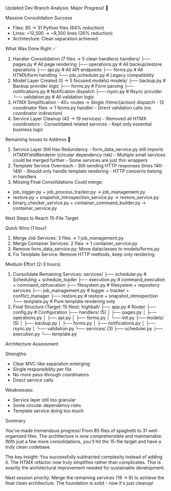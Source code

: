 Updated Dev Branch Analysis: Major Progress! 🎉

  Massive Consolidation Success

  - Files: 85 → 31 Python files (64% reduction)
  - Lines: ~12,500 → ~9,300 lines (26% reduction)
  - Architecture: Clean separation achieved

  What Was Done Right ✅

  1. Handler Consolidation (7 files → 5 clean handlers)
  handlers/
  ├── pages.py      # All page rendering
  ├── operations.py # All backup/restore operations
  ├── api.py        # All API endpoints
  ├── forms.py      # All HTMX/form handling
  └── job_scheduler.py # Legacy compatibility
  2. Model Layer Created (0 → 5 focused models)
  models/
  ├── backup.py        # Backup provider logic
  ├── forms.py         # Form parsing
  ├── notifications.py # Notification dispatch
  ├── rsync.py        # Rsync provider
  └── validation.py   # All validation logic
  3. HTMX Simplification
    - 40+ routes → Single /htmx/{action} dispatch
    - 12 coordinator files → 1 forms.py handler
    - Direct validation calls (no coordinator indirection)
  4. Service Layer Cleanup (42 → 19 services)
    - Removed all HTMX coordinators
    - Consolidated related services
    - Kept only essential business logic

  Remaining Issues to Address 🔧

  1. Service Layer Still Has Redundancy
    - form_data_service.py still imports HTMXFieldRenderer (circular dependency risk)
    - Multiple small services could be merged further
    - Some services are just thin wrappers
  2. Template Service Overreach
    - Still sending HTTP responses (lines 140-149)
    - Should only handle template rendering
    - HTTP concerns belong in handlers
  3. Missing Final Consolidations
  Could merge:
  - job_logger.py + job_process_tracker.py → job_management.py
  - restore.py + snapshot_introspection_service.py → restore_service.py
  - binary_checker_service.py + container_command_builder.py → container_service.py

  Next Steps to Reach 15-File Target

  Quick Wins (1 hour)

  1. Merge Job Services: 3 files → 1 job_management.py
  2. Merge Container Services: 2 files → 1 container_service.py
  3. Remove form_data_service.py: Move dataclasses to models/forms.py
  4. Fix Template Service: Remove HTTP methods, keep only rendering

  Medium Effort (2-3 hours)

  1. Consolidate Remaining Services:
  services/
  ├── scheduler.py      # Scheduling + schedule_loader
  ├── execution.py      # command_execution + command_obfuscation
  ├── filesystem.py     # filesystem + repository services
  ├── job_management.py # logger + tracker + conflict_manager
  ├── restore.py        # restore + snapshot_introspection
  └── template.py       # Pure template rendering only
  2. Final Structure (Target: 15 files):
  highball/
  ├── app.py           # Router
  ├── config.py        # Configuration
  ├── handlers/ (5)
  │   ├── pages.py
  │   ├── operations.py
  │   ├── api.py
  │   ├── forms.py
  │   └── init.py
  ├── models/ (5)
  │   ├── backup.py
  │   ├── forms.py
  │   ├── notifications.py
  │   ├── rsync.py
  │   └── validation.py
  └── services/ (3)
      ├── scheduler.py
      ├── execution.py
      └── template.py

  Architecture Assessment

  Strengths:
  - Clear MVC-like separation emerging
  - Single responsibility per file
  - No more pass-through coordinators
  - Direct service calls

  Weaknesses:
  - Service layer still too granular
  - Some circular dependency risks
  - Template service doing too much

  Summary

  You've made tremendous progress! From 85 files of spaghetti to 31 well-organized files. The architecture is now comprehensible and maintainable. With just a few more consolidations, you'll hit the 15-file target
  and have a truly clean codebase.

  The key insight: You successfully subtracted complexity instead of adding it. The HTMX refactor now truly simplifies rather than complicates. This is exactly the architectural improvement needed for sustainable
  development.

  Next session priority: Merge the remaining services (19 → 6) to achieve the final clean architecture. The foundation is solid - now it's just cleanup!

